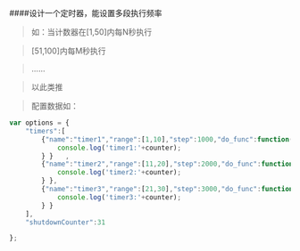 ####设计一个定时器，能设置多段执行频率

> 如：当计数器在[1,50]内每N秒执行

> [51,100]内每M秒执行

> ......

> 以此类推


> 配置数据如：
```javascript
var options = {
    "timers":[
        {"name":"timer1","range":[1,10],"step":1000,"do_func":function(counter){
            console.log('timer1:'+counter);
        } }   ,
        {"name":"timer2","range":[11,20],"step":2000,"do_func":function(counter){
            console.log('timer2:'+counter);
        } },
        {"name":"timer3","range":[21,30],"step":3000,"do_func":function(counter){
            console.log('timer3:'+counter);
        } }
    ],
    "shutdownCounter":31

};
```